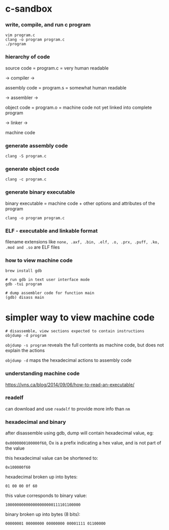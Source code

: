 # c-sandbox

### write, compile, and run c program

```
vim program.c
clang -o program program.c
./program
```

### hierarchy of code

source code = program.c = very human readable

-> compiler ->

assembly code = program.s = somewhat human readable

-> assembler ->

object code = program.o = machine code not yet linked into complete program

-> linker ->

machine code

### generate assembly code

```
clang -S program.c
```

### generate object code

```
clang -c program.c
```

### generate binary executable

binary executable = machine code + other options and attributes of the program

```
clang -o program program.c
```

### ELF - executable and linkable format

filename extensions like 
`none, .axf, .bin, .elf, .o, .prx, .puff, .ko, .mod and .so`
are ELF files

### how to view machine code

```
brew install gdb

# run gdb in text user interface mode
gdb -tui program

# dump assembler code for function main
(gdb) disass main
```

# simpler way to view machine code

```
# disassemble, view sections expected to contain instructions
objdump -d program
```

`objdump -s program` reveals the full contents as machine code, but does not
explain the actions

`objdump -d` maps the hexadecimal actions to assembly code

### understanding machine code

https://jvns.ca/blog/2014/09/06/how-to-read-an-executable/

### readelf

can download and use `readelf` to provide more info than `nm`

### hexadecimal and binary

after disassemble using gdb, dump will contain hexadecimal value, eg:

`0x0000000100000f60`, 0x is a prefix indicating a hex value, and is not part of
the value

this hexadecimal value can be shortened to:

`0x100000f60`

hexadecimal broken up into bytes:

`01 00 00 0f 60`

this value corresponds to binary value:

`100000000000000000000111101100000`

binary broken up into bytes (8 bits):

`00000001 00000000 00000000 00001111 01100000`

